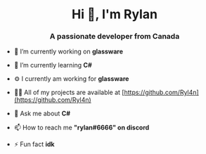 <h1 align="center">Hi 👋, I'm Rylan</h1>
<h3 align="center">A passionate developer from Canada</h3>

- 🔭 I’m currently working on **glassware**

- 🌱 I’m currently learning **C#**

- ⚙️ I currently am working for **glassware**

- 👨‍💻 All of my projects are available at [https://github.com/Ryl4n](https://github.com/Ryl4n)

- 💬 Ask me about **C#**

- 📫 How to reach me **"rylan#6666" on discord**

- ⚡ Fun fact **idk**
